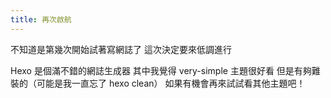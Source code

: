 ```yaml
---
title: 再次啟航
---
```


不知道是第幾次開始試著寫網誌了
這次決定要來低調進行

Hexo 是個滿不錯的網誌生成器
其中我覺得 very-simple 主題很好看
但是有夠難裝的（可能是我一直忘了 hexo clean）
如果有機會再來試試看其他主題吧！